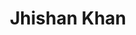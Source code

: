---
layout: post
title: Jhishan Khan
school: NYU
major: Major?
image: http://placekitten.com/300/300
position: DemoDays
positionURL: http://www.techatnyu.org/position
twitter: jhishan
email: t@NYU email?
graduate: 2016
weight: 3
---